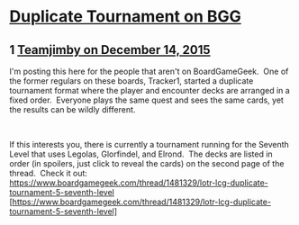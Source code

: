 # [Duplicate Tournament on BGG](https://community.fantasyflightgames.com/topic/195842-duplicate-tournament-on-bgg/)

## 1 [Teamjimby on December 14, 2015](https://community.fantasyflightgames.com/topic/195842-duplicate-tournament-on-bgg/?do=findComment&comment=1934427)

I'm posting this here for the people that aren't on BoardGameGeek.  One of the former regulars on these boards, Tracker1, started a duplicate tournament format where the player and encounter decks are arranged in a fixed order.  Everyone plays the same quest and sees the same cards, yet the results can be wildly different.

 

If this interests you, there is currently a tournament running for the Seventh Level that uses Legolas, Glorfindel, and Elrond.  The decks are listed in order (in spoilers, just click to reveal the cards) on the second page of the thread.  Check it out: https://www.boardgamegeek.com/thread/1481329/lotr-lcg-duplicate-tournament-5-seventh-level [https://www.boardgamegeek.com/thread/1481329/lotr-lcg-duplicate-tournament-5-seventh-level]

